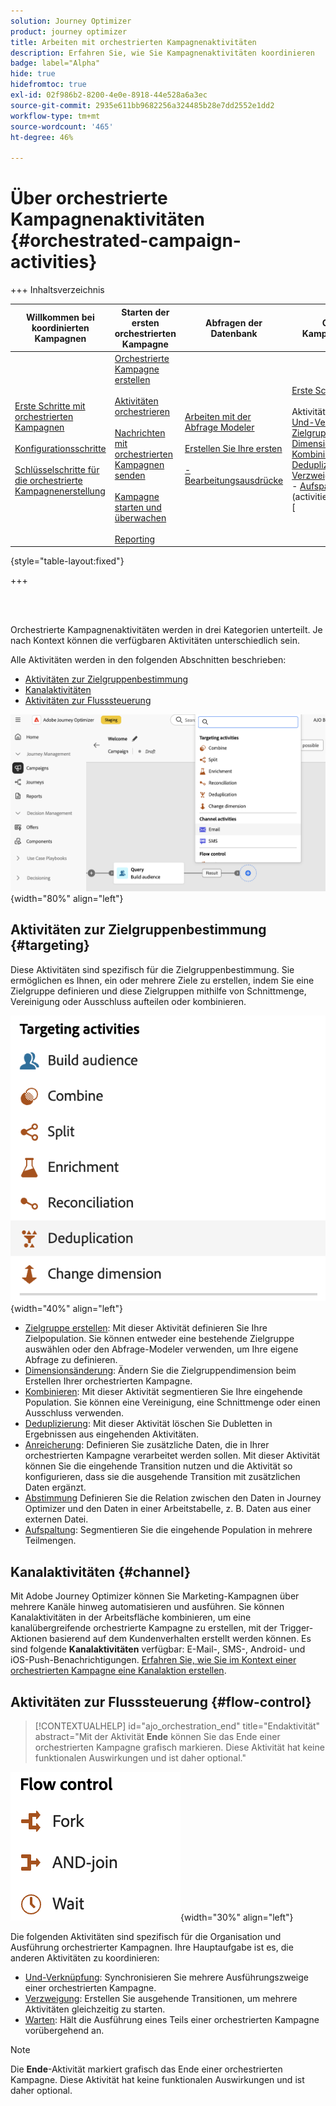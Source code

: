 ```yaml
---
solution: Journey Optimizer
product: journey optimizer
title: Arbeiten mit orchestrierten Kampagnenaktivitäten
description: Erfahren Sie, wie Sie Kampagnenaktivitäten koordinieren
badge: label="Alpha"
hide: true
hidefromtoc: true
exl-id: 02f986b2-8200-4e0e-8918-44e528a6a3ec
source-git-commit: 2935e611bb9682256a324485b28e7dd2552e1dd2
workflow-type: tm+mt
source-wordcount: '465'
ht-degree: 46%

---
```


# Über orchestrierte Kampagnenaktivitäten {#orchestrated-campaign-activities}

+++ Inhaltsverzeichnis

| Willkommen bei koordinierten Kampagnen | Starten der ersten orchestrierten Kampagne | Abfragen der Datenbank | Orchestrierte Kampagnenaktivitäten |
|---|---|---|---|
| [Erste Schritte mit orchestrierten Kampagnen](gs-orchestrated-campaigns.md)<br/><br/>[Konfigurationsschritte](configuration-steps.md)<br/><br/>[Schlüsselschritte für die orchestrierte Kampagnenerstellung](gs-campaign-creation.md) | [Orchestrierte Kampagne erstellen](create-orchestrated-campaign.md)<br/><br/>[Aktivitäten orchestrieren](orchestrate-activities.md)<br/><br/>[ Nachrichten mit orchestrierten Kampagnen senden](send-messages.md)<br/><br/>[Kampagne starten und überwachen](start-monitor-campaigns.md)<br/><br/>[Reporting](reporting-campaigns.md) | [Arbeiten mit der Abfrage Modeler](orchestrated-query-modeler.md)<br/><br/>[Erstellen Sie Ihre ersten ](build-query.md)<br/><br/>[-Bearbeitungsausdrücke](edit-expressions.md) | [Erste Schritte mit Aktivitäten](activities/about-activities.md)<br/><br/>Aktivitäten:<br/>[Und-Verknüpfung](activities/and-join.md) - [Zielgruppe aufbauen](activities/build-audience.md) - [Dimensionsänderung](activities/change-dimension.md) - [Kombinieren](activities/combine.md) - [Deduplizierung](activities/enrichment.md) - [Verzweigung](activities/fork.md) - [Abstimmung](activities/reconciliation.md) - [Aufspaltung](activities/split.md)[ ](activities/wait.md) Warten](activities/deduplication.md) [ |

{style="table-layout:fixed"}

+++

<br/><br/>

Orchestrierte Kampagnenaktivitäten werden in drei Kategorien unterteilt. Je nach Kontext können die verfügbaren Aktivitäten unterschiedlich sein.

Alle Aktivitäten werden in den folgenden Abschnitten beschrieben:

* [Aktivitäten zur Zielgruppenbestimmung](#targeting)
* [Kanalaktivitäten](#channel)
* [Aktivitäten zur Flusssteuerung](#flow-control)

![Liste der auf der Arbeitsfläche verfügbaren Aktivitäten](../assets/workflow-activities.png){width="80%" align="left"}

## Aktivitäten zur Zielgruppenbestimmung {#targeting}

Diese Aktivitäten sind spezifisch für die Zielgruppenbestimmung. Sie ermöglichen es Ihnen, ein oder mehrere Ziele zu erstellen, indem Sie eine Zielgruppe definieren und diese Zielgruppen mithilfe von Schnittmenge, Vereinigung oder Ausschluss aufteilen oder kombinieren.

![Liste der Zielgruppenaktivitäten](../assets/targeting-activities.png){width="40%" align="left"}

* [Zielgruppe erstellen](build-audience.md): Mit dieser Aktivität definieren Sie Ihre Zielpopulation. Sie können entweder eine bestehende Zielgruppe auswählen oder den Abfrage-Modeler verwenden, um Ihre eigene Abfrage zu definieren.
* [Dimensionsänderung](change-dimension.md): Ändern Sie die Zielgruppendimension beim Erstellen Ihrer orchestrierten Kampagne.
* [Kombinieren](combine.md): Mit dieser Aktivität segmentieren Sie Ihre eingehende Population. Sie können eine Vereinigung, eine Schnittmenge oder einen Ausschluss verwenden.
* [Deduplizierung](deduplication.md): Mit dieser Aktivität löschen Sie Dubletten in Ergebnissen aus eingehenden Aktivitäten.
* [Anreicherung](enrichment.md): Definieren Sie zusätzliche Daten, die in Ihrer orchestrierten Kampagne verarbeitet werden sollen. Mit dieser Aktivität können Sie die eingehende Transition nutzen und die Aktivität so konfigurieren, dass sie die ausgehende Transition mit zusätzlichen Daten ergänzt.
* [Abstimmung](reconciliation.md) Definieren Sie die Relation zwischen den Daten in Journey Optimizer und den Daten in einer Arbeitstabelle, z. B. Daten aus einer externen Datei.
* [Aufspaltung](split.md): Segmentieren Sie die eingehende Population in mehrere Teilmengen.

## Kanalaktivitäten {#channel}

Mit Adobe Journey Optimizer können Sie Marketing-Kampagnen über mehrere Kanäle hinweg automatisieren und ausführen. Sie können Kanalaktivitäten in der Arbeitsfläche kombinieren, um eine kanalübergreifende orchestrierte Kampagne zu erstellen, mit der Trigger-Aktionen basierend auf dem Kundenverhalten erstellt werden können. Es sind folgende **Kanalaktivitäten** verfügbar: E-Mail-, SMS-, Android- und iOS-Push-Benachrichtigungen. [Erfahren Sie, wie Sie im Kontext einer orchestrierten Kampagne eine Kanalaktion erstellen](channels.md).

## Aktivitäten zur Flusssteuerung {#flow-control}

>[!CONTEXTUALHELP]
>id="ajo_orchestration_end"
>title="Endaktivität"
>abstract="Mit der Aktivität **Ende** können Sie das Ende einer orchestrierten Kampagne grafisch markieren. Diese Aktivität hat keine funktionalen Auswirkungen und ist daher optional."

![Liste der Flusssteuerungsaktivitäten](../assets/flow-control-activities.png){width="30%" align="left"}

Die folgenden Aktivitäten sind spezifisch für die Organisation und Ausführung orchestrierter Kampagnen. Ihre Hauptaufgabe ist es, die anderen Aktivitäten zu koordinieren:

* [Und-Verknüpfung](and-join.md): Synchronisieren Sie mehrere Ausführungszweige einer orchestrierten Kampagne.
* [Verzweigung](fork.md): Erstellen Sie ausgehende Transitionen, um mehrere Aktivitäten gleichzeitig zu starten.
  <!--* [Test](test.md): Enable transitions based on specified conditions.-->
* [Warten](wait.md): Hält die Ausführung eines Teils einer orchestrierten Kampagne vorübergehend an.

>[!NOTE]
>Die **Ende**-Aktivität markiert grafisch das Ende einer orchestrierten Kampagne. Diese Aktivität hat keine funktionalen Auswirkungen und ist daher optional.
